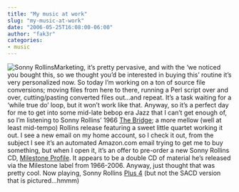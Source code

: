 ```yaml
---
title: "My music at work"
slug: "my-music-at-work"
date: "2006-05-25T16:08:00-06:00"
author: "fak3r"
categories:
- music
---
```


![Sonny Rollins](http://cryer.us/fak3r.com/wp-content/uploads/2006/06/sonny.jpg)Marketing, it’s pretty pervasive, and with the ‘we noticed you bought this, so we thought you’d be interested in buying this’ routine it’s very personalized now.  So today I’m working on a ton of source file conversions; moving files from here to there, running a Perl script over and over, cutting/pasting converted files out…and repeat.  It’s a task waiting for a ‘while true do’ loop, but it won’t work like that.  Anyway, so it’s a perfect day for me to get into some mid-late bebop era Jazz that I can’t get enough of, so I’m listening to Sonny Rollins’ 1966 [The Bridge](http://www.artistdirect.com/nad/store/artist/album/0,,156128,00.html); a more mellow (well at least mid-tempo) Rollins release featuring a sweet little quartet working it out.  I see a new email on my home account, so I check it out, from the subject I see it’s an automated Amazon.com email trying to get me to buy something, but when I open it, it’s an offer to pre-order a new Sonny Rollins CD, [Milestone Profile](http://www.amazon.com/gp/product/B000F8DT3M/ref=pe_snp_T3M/102-9053770-0617736?n=5174).  It appears to be a double CD of material he’s released via the Milestone label from 1966-2006.  Anyway, just thought that was pretty cool.  Now playing, Sonny Rollins [Plus 4](http://www.amazon.com/gp/product/B00006SFBH/qid=1148573178/sr=2-2/ref=pd_bbs_b_2_2/102-9053770-0617736?s=music&v=glance&n=5174) (but not the SACD version that is pictured…hmmm)
